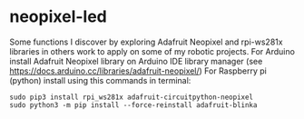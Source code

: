 # neopixel-led
Some functions I discover by exploring Adafruit Neopixel and rpi-ws281x libraries in others work to apply on some of my robotic projects. 
For Arduino install Adafruit Neopixel library on Arduino IDE library manager (see https://docs.arduino.cc/libraries/adafruit-neopixel/)
For Raspberry pi (python) install using this commands in terminal:

    sudo pip3 install rpi_ws281x adafruit-circuitpython-neopixel
    sudo python3 -m pip install --force-reinstall adafruit-blinka

